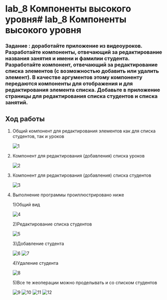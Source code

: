 # lab_8 Компоненты высокого уровня# lab_8 Компоненты высокого уровня

### Задание : доработайте приложение из видеоуроков. Разработайте компоненты, отвечающий за редактирование названия занятия и имени и фамилии студента. Разработайте компонент, отвечающий за редактирование списка элементов (с возможностью добавить или удалить элемент). В качестве аргументов этому компоненту передаются компоненты для отображения и для редактирования элемента списка. Добавьте в приложение страницы для редактирования списка студентов и списка занятий. 


## Ход работы 

1. Общий компонент для редактирования элементов как для списка студентов, так и уроков 

    ![1](https://github.com/19012001nastiad/Lab-8/blob/master/%D0%94%D0%BB%D0%B5%20%D1%80%D0%B5%D0%B4%D0%B0%D0%BA%D1%82%D0%B8%D1%80%20%D1%81%D0%BF%D0%B8%D1%81%D0%BA%D0%B0%20%D1%8D%D0%BB%D0%B5%D0%BC.jpg)

2. Компонент для редактирования (добавления) списка уроков

    ![2](https://github.com/19012001nastiad/Lab-8/blob/master/%D0%94%D0%BE%D0%B1%D0%B0%D0%B2%D0%BB%D0%B5%D0%BD%D0%B8%D0%B5%20%D1%83%D1%80%D0%BE%D0%BA%D0%BE%D0%B2.jpg)

3. Компонент для редактирования (добавления) списка студентов
   
   ![3](https://github.com/19012001nastiad/Lab-8/blob/master/%D0%94%D0%BE%D0%B1%D0%B0%D0%B2%D0%BB%D0%B5%D0%BD%D0%B8%D0%B5%20%D1%81%D1%82%D1%83%D0%B4%D0%B5%D0%BD%D1%82%D0%BE%D0%B2.jpg)

4. Выполнение программы проиллюстрировано ниже
    
    1)Общий вид

    ![4](https://github.com/19012001nastiad/Lab-8/blob/master/1.jpg)

    2)Редактирование списка студентов 

    ![5](https://github.com/19012001nastiad/Lab-8/blob/master/2.jpg)

    3)Добавление студента 

    ![6](https://github.com/19012001nastiad/Lab-8/blob/master/3.jpgg)
    ![7](https://github.com/19012001nastiad/Lab-8/blob/master/4.jpg)
    
    4)Удаление студента 
    
    ![8](https://github.com/19012001nastiad/Lab-8/blob/master/5.jpg)
    
    5)Все те жеоперации можно проделывать и со списком студентов 
    
    ![9](https://github.com/19012001nastiad/Lab-8/blob/master/6.jpg) 
    ![10](https://github.com/19012001nastiad/Lab-8/blob/master/7.jpg) 
    ![11](https://github.com/19012001nastiad/Lab-8/blob/master/8.jpg) 
    ![12](https://github.com/19012001nastiad/Lab-8/blob/master/9.jpg) 

